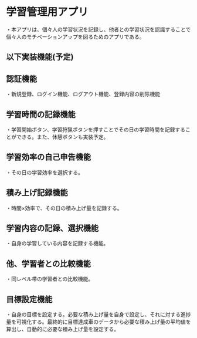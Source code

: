 # 学習管理用アプリ
・本アプリは、個々人の学習状況を記録し、他者との学習状況を認識することで個々人のモチベーションアップを図るためのアプリである。

## 以下実装機能(予定)
## 認証機能
・新規登録、ログイン機能、ログアウト機能、登録内容の削除機能
## 学習時間の記録機能
・学習開始ボタン、学習狩猟ボタンを押すことでその日の学習時間を記録することができる。また、休憩ボタンも実装予定。
## 学習効率の自己申告機能
・その日の学習効率を選択する。
## 積み上げ記録機能
・時間×効率で、その日の積み上げ量を記録する。
## 学習内容の記録、選択機能
・自身の学習している内容を記録する機能。
## 他、学習者との比較機能
・同レベル帯の学習者との比較機能。
## 目標設定機能
・自身の目標を設定する。必要な積み上げ量を自身で設定し、それに対する進捗量を可視化する。最終的に目標達成車のデータから必要な積み上げ量の平均値を算出し、自動的に必要な積み上げ量を設定する。
